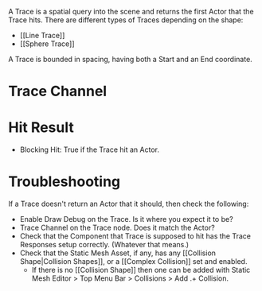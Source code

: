 A Trace is a spatial query into the scene and returns the first Actor that the Trace hits.
There are different types of Traces depending on the shape:
- [[Line Trace]]
- [[Sphere Trace]]

A Trace is bounded in spacing, having both a Start and an End coordinate.

# Trace Channel


# Hit Result
- Blocking Hit: True if the Trace hit an Actor.


# Troubleshooting
If a Trace doesn't return an Actor that it should, then check the following:
- Enable Draw Debug on the Trace. Is it where you expect it to be?
- Trace Channel on the Trace node. Does it match the Actor?
- Check that the Component that Trace is supposed to hit has the Trace Responses setup correctly. (Whatever that means.)
- Check that the Static Mesh Asset, if any, has any [[Collision Shape|Collision Shapes]], or a [[Complex Collision]] set and enabled.
  - If there is no [[Collision Shape]] then one can be added with Static Mesh Editor > Top Menu Bar > Collisions > Add .+ Collision.